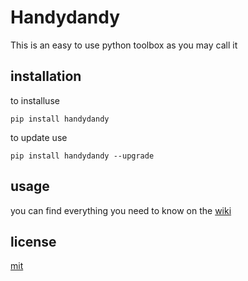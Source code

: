 # Handydandy
This is an easy to use python toolbox as you may call it
## installation
to installuse
```
pip install handydandy
```
to update use
```
pip install handydandy --upgrade
```

## usage
you can find everything you need to know on the [wiki](https://github.com/lucasammer/handydandy/wiki)
## license
[mit](https://github.com/lucasammer/handydandy/blob/master/LICENSE)
